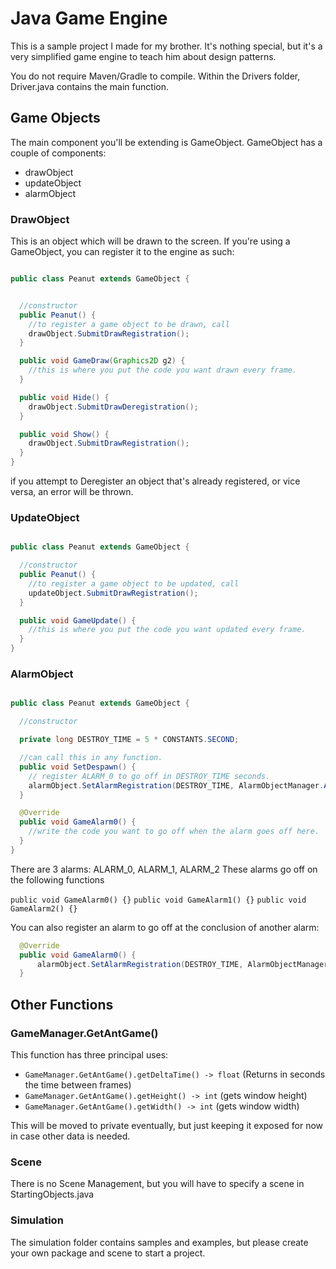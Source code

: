 # Java Game Engine

This is a sample project I made for my brother. It's nothing special, but it's a very simplified game engine to teach him about design patterns.

You do not require Maven/Gradle to compile. Within the Drivers folder, Driver.java contains the main function.

## Game Objects

The main component you'll be extending is GameObject.
GameObject has a couple of components:

- drawObject
- updateObject
- alarmObject

### DrawObject
This is an object which will be drawn to the screen. If you're using a GameObject, you can register it to the engine as such:

```java

public class Peanut extends GameObject {


  //constructor
  public Peanut() {
    //to register a game object to be drawn, call
    drawObject.SubmitDrawRegistration();
  }

  public void GameDraw(Graphics2D g2) {
    //this is where you put the code you want drawn every frame.
  }

  public void Hide() {
    drawObject.SubmitDrawDeregistration();
  }

  public void Show() {
    drawObject.SubmitDrawRegistration();
  }
}

```
if you attempt to Deregister an object that's already registered, or vice versa, an error will be thrown.

### UpdateObject

```java

public class Peanut extends GameObject {

  //constructor
  public Peanut() {
    //to register a game object to be updated, call
    updateObject.SubmitDrawRegistration();
  }

  public void GameUpdate() {
    //this is where you put the code you want updated every frame.
  }
}

```

### AlarmObject

```java

public class Peanut extends GameObject {

  //constructor

  private long DESTROY_TIME = 5 * CONSTANTS.SECOND;

  //can call this in any function.
  public void SetDespawn() {
    // register ALARM_0 to go off in DESTROY_TIME seconds.
    alarmObject.SetAlarmRegistration(DESTROY_TIME, AlarmObjectManager.ALARM_ID.ALARM_0);
  }

  @Override
  public void GameAlarm0() {
    //write the code you want to go off when the alarm goes off here.
  }
}

```

There are 3 alarms: ALARM_0, ALARM_1, ALARM_2
These alarms go off on the following functions

`public void GameAlarm0() {}`
`public void GameAlarm1() {}`
`public void GameAlarm2() {}`

You can also register an alarm to go off at the conclusion of another alarm:

```java
  @Override
  public void GameAlarm0() {
      alarmObject.SetAlarmRegistration(DESTROY_TIME, AlarmObjectManager.ALARM_ID.ALARM_0);
  }
```

## Other Functions

### GameManager.GetAntGame()

This function has three principal uses:
- `GameManager.GetAntGame().getDeltaTime() -> float` (Returns in seconds the time between frames)
- `GameManager.GetAntGame().getHeight() -> int` (gets window height)
- `GameManager.GetAntGame().getWidth() -> int` (gets window width)

This will be moved to private eventually, but just keeping it exposed for now in case other data is needed.

### Scene

There is no Scene Management, but you will have to specify a scene in StartingObjects.java

### Simulation

The simulation folder contains samples and examples, but please create your own package and scene to start a project.


